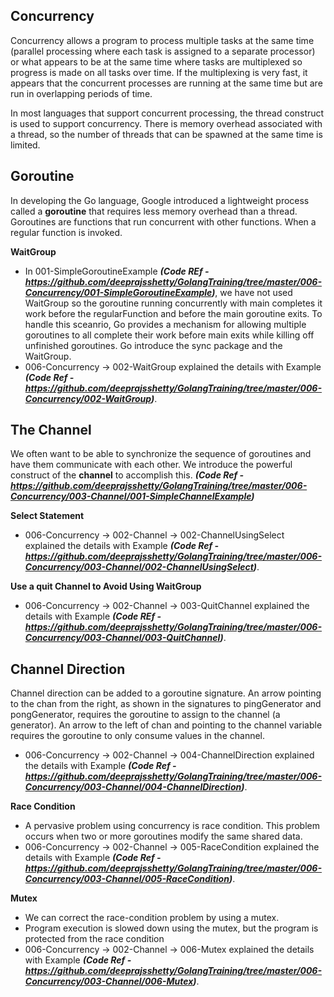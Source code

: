## Concurrency

Concurrency allows a program to process multiple tasks at the same time (parallel processing where each task is assigned to a separate processor) or what appears to be at the same time where tasks are multiplexed so progress is made on all tasks over time. If the multiplexing is very fast, it appears that the concurrent processes are running at the same time but are run in overlapping periods of time.

In most languages that support concurrent processing, the thread construct is used to support concurrency. There is memory overhead associated with a thread, so the number of threads that can be spawned at the same time is limited.

## Goroutine

In developing the Go language, Google introduced a lightweight process called a **goroutine** that requires less memory overhead than a thread.
Goroutines are functions that run concurrent with other functions. When a regular function is invoked.

**WaitGroup**  
* In 001-SimpleGoroutineExample ***(Code REf - https://github.com/deeprajsshetty/GolangTraining/tree/master/006-Concurrency/001-SimpleGoroutineExample)***, we have not used WaitGroup so the goroutine running concurrently with main completes it work before the regularFunction and before the main goroutine exits. To handle this sceanrio,
Go provides a mechanism for allowing multiple goroutines to all complete their work before main exits while killing off unfinished goroutines. Go introduce the sync package and the WaitGroup.
* 006-Concurrency -> 002-WaitGroup explained the details with Example ***(Code Ref - https://github.com/deeprajsshetty/GolangTraining/tree/master/006-Concurrency/002-WaitGroup)***.

## The Channel

We often want to be able to synchronize the sequence of goroutines and have them communicate with each other. We introduce the powerful construct of the **channel** to accomplish this.
***(Code Ref - https://github.com/deeprajsshetty/GolangTraining/tree/master/006-Concurrency/003-Channel/001-SimpleChannelExample)***

**Select Statement**
* 006-Concurrency -> 002-Channel -> 002-ChannelUsingSelect explained the details with Example ***(Code Ref - https://github.com/deeprajsshetty/GolangTraining/tree/master/006-Concurrency/003-Channel/002-ChannelUsingSelect)***.

**Use a quit Channel to Avoid Using WaitGroup**
* 006-Concurrency -> 002-Channel -> 003-QuitChannel explained the details with Example ***(Code REf - https://github.com/deeprajsshetty/GolangTraining/tree/master/006-Concurrency/003-Channel/003-QuitChannel)***.

## Channel Direction
Channel direction can be added to a goroutine signature. An arrow pointing to the chan from the right, as shown in the signatures to pingGenerator and pongGenerator, requires the goroutine to assign to the channel (a generator). An arrow to the left of chan and pointing to the channel variable requires the goroutine to only consume values in the channel.
* 006-Concurrency -> 002-Channel -> 004-ChannelDirection explained the details with Example ***(Code Ref - https://github.com/deeprajsshetty/GolangTraining/tree/master/006-Concurrency/003-Channel/004-ChannelDirection)***.

**Race Condition**
* A pervasive problem using concurrency is race condition. This problem occurs when two or more goroutines modify the same shared data.
* 006-Concurrency -> 002-Channel -> 005-RaceCondition explained the details with Example ***(Code Ref - https://github.com/deeprajsshetty/GolangTraining/tree/master/006-Concurrency/003-Channel/005-RaceCondition)***.

**Mutex**
* We can correct the race-condition problem by using a mutex.
* Program execution is slowed down using the mutex, but the program is protected from the race condition
* 006-Concurrency -> 002-Channel -> 006-Mutex explained the details with Example ***(Code Ref - https://github.com/deeprajsshetty/GolangTraining/tree/master/006-Concurrency/003-Channel/006-Mutex)***.

